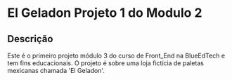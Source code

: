 # El Geladon Projeto 1 do Modulo 2

## Descrição

Este é o primeiro projeto  módulo 3 do  curso de Front_End na BlueEdTech e tem fins educacionais.
O projeto é sobre uma loja fictícia de paletas mexicanas chamada 'El Geladon'. 
